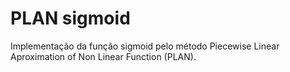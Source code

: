 # PLAN sigmoid
 Implementação da função sigmoid pelo método Piecewise Linear Aproximation of Non Linear Function (PLAN).
